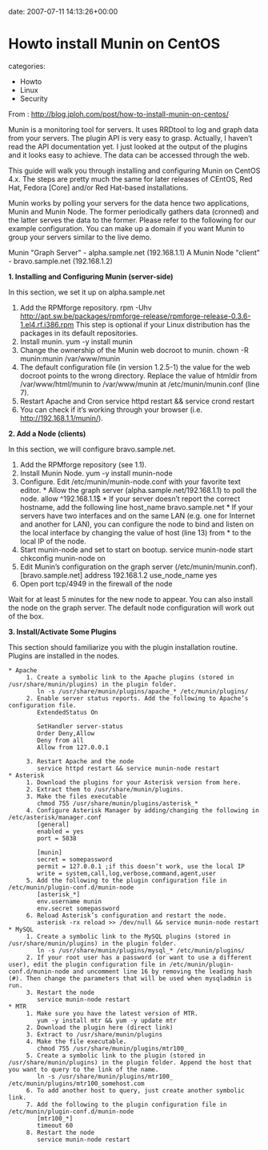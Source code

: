 


date: 2007-07-11 14:13:26+00:00


# Howto install Munin on CentOS

categories:
- Howto
- Linux
- Security


From : http://blog.jploh.com/post/how-to-install-munin-on-centos/

Munin is a monitoring tool for servers. It uses RRDtool to log and graph data from your servers. The plugin API is very easy to grasp. Actually, I haven’t read the API documentation yet. I just looked at the output of the plugins and it looks easy to achieve. The data can be accessed through the web.

This guide will walk you through installing and configuring Munin on CentOS 4.x. 
The steps are pretty much the same for later releases of CEntOS, Red Hat, Fedora [Core] and/or Red Hat-based installations.

<!-- more -->

Munin works by polling your servers for the data hence two applications, Munin and Munin Node. The former periodically gathers data (cronned) and the latter serves the data to the former. Please refer to the following for our example configuration. You can make up a domain if you want Munin to group your servers similar to the live demo.

Munin "Graph Server" - alpha.sample.net (192.168.1.1)
A Munin Node "client" - bravo.sample.net (192.168.1.2)

**1. Installing and Configuring Munin (server-side)**

In this section, we set it up on alpha.sample.net

   1. Add the RPMforge repository.
      rpm -Uhv http://apt.sw.be/packages/rpmforge-release/rpmforge-release-0.3.6-1.el4.rf.i386.rpm
      This step is optional if your Linux distribution has the packages in its default repositories. 
   2. Install munin.
      yum -y install munin
   3. Change the ownership of the Munin web docroot to munin.
      chown -R munin:munin /var/www/munin
   4. The default configuration file (in version 1.2.5-1) the value for the web docroot points to the wrong directory. Replace the value of htmldir from /var/www/html/munin to /var/www/munin at /etc/munin/munin.conf (line 7).
   5. Restart Apache and Cron
      service httpd restart && service crond restart
   6. You can check if it’s working through your browser (i.e. http://192.168.1.1/munin/).

**2. Add a Node (clients)**

In this section, we will configure bravo.sample.net.

   1. Add the RPMforge repository (see 1.1).
   2. Install Munin Node.
      yum -y install munin-node
   3. Configure. Edit /etc/munin/munin-node.conf with your favorite text editor.
          * Allow the graph server (alpha.sample.net/192.168.1.1) to poll the node.
            allow ^192.168.1.1$
          * If your server doesn’t report the correct hostname, add the following line
            host_name bravo.sample.net
          * If your servers have two interfaces and on the same LAN (e.g. one for Internet and another for LAN), you can configure the node to bind and listen on the local interface by changing the value of host (line 13) from * to the local IP of the node.
   4. Start munin-node and set to start on bootup.
      service munin-node start
      chkconfig munin-node on
   5. Edit Munin’s configuration on the graph server (/etc/munin/munin.conf).
      [bravo.sample.net]
      address 192.168.1.2
      use_node_name yes
6. Open port tcp/4949 in the firewall of the node

Wait for at least 5 minutes for the new node to appear. You can also install the node on the graph server. The default node configuration will work out of the box.

**3. Install/Activate Some Plugins**

This section should familiarize you with the plugin installation routine. Plugins are installed in the nodes.

    * Apache
         1. Create a symbolic link to the Apache plugins (stored in /usr/share/munin/plugins) in the plugin folder.
            ln -s /usr/share/munin/plugins/apache_* /etc/munin/plugins/
         2. Enable server status reports. Add the following to Apache’s configuration file.
            ExtendedStatus On
            
            SetHandler server-status
            Order Deny,Allow
            Deny from all
            Allow from 127.0.0.1
            
         3. Restart Apache and the node
            service httpd restart && service munin-node restart
    * Asterisk
         1. Download the plugins for your Asterisk version from here.
         2. Extract them to /usr/share/munin/plugins.
         3. Make the files executable
            chmod 755 /usr/share/munin/plugins/asterisk_*
         4. Configure Asterisk Manager by adding/changing the following in /etc/asterisk/manager.conf
            [general]
            enabled = yes
            port = 5038

            [munin]
            secret = somepassword
            permit = 127.0.0.1 ;if this doesn’t work, use the local IP
            write = system,call,log,verbose,command,agent,user
         5. Add the following to the plugin configuration file in /etc/munin/plugin-conf.d/munin-node
            [asterisk_*]
            env.username munin
            env.secret somepassword
         6. Reload Asterisk’s configuration and restart the node.
            asterisk -rx reload >> /dev/null && service munin-node restart
    * MySQL
         1. Create a symbolic link to the MySQL plugins (stored in /usr/share/munin/plugins) in the plugin folder.
            ln -s /usr/share/munin/plugins/mysql_* /etc/munin/plugins/
         2. If your root user has a password (or want to use a different user), edit the plugin configuration file in /etc/munin/plugin-conf.d/munin-node and uncomment line 16 by removing the leading hash (#). Then change the parameters that will be used when mysqladmin is run.
         3. Restart the node
            service munin-node restart
    * MTR
         1. Make sure you have the latest version of MTR.
            yum -y install mtr && yum -y update mtr
         2. Download the plugin here (direct link)
         3. Extract to /usr/share/munin/plugins
         4. Make the file executable.
            chmod 755 /usr/share/munin/plugins/mtr100_
         5. Create a symbolic link to the plugin (stored in /usr/share/munin/plugins) in the plugin folder. Append the host that you want to query to the link of the name.
            ln -s /usr/share/munin/plugins/mtr100_ /etc/munin/plugins/mtr100_somehost.com
         6. To add another host to query, just create another symbolic link.
         7. Add the following to the plugin configuration file in /etc/munin/plugin-conf.d/munin-node
            [mtr100_*]
            timeout 60
         8. Restart the node
            service munin-node restart

